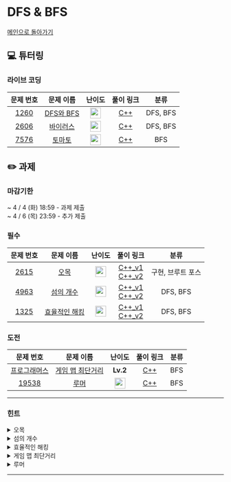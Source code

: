 # DFS & BFS

[메인으로 돌아가기](https://github.com/Altu-Bitu-Official/Altu-Bitu-4)

## 💻 튜터링

### 라이브 코딩

|문제 번호|문제 이름|난이도|풀이 링크|분류|
| :-----: | :-----: | :-----: | :-----: | :-----: |
|<a href="https://www.acmicpc.net/problem/1260" target="_blank">1260</a>|<a href="https://www.acmicpc.net/problem/1260" target="_blank">DFS와 BFS</a>|<img height="25px" width="25px" src="https://static.solved.ac/tier_small/9.svg"/>|[C++](https://github.com/Altu-Bitu-Official/Altu-Bitu-4/blob/main/07_DFS%20%26%20BFS/%EB%9D%BC%EC%9D%B4%EB%B8%8C%20%EC%BD%94%EB%94%A9/1260.cpp)|DFS, BFS|
|<a href="https://www.acmicpc.net/problem/2606" target="_blank">2606</a>|<a href="https://www.acmicpc.net/problem/2606" target="_blank">바이러스</a>|<img height="25px" width="25px" src="https://static.solved.ac/tier_small/8.svg"/>|[C++](https://github.com/Altu-Bitu-Official/Altu-Bitu-4/blob/main/07_DFS%20%26%20BFS/%EB%9D%BC%EC%9D%B4%EB%B8%8C%20%EC%BD%94%EB%94%A9/2606.cpp)|DFS, BFS|
|<a href="https://www.acmicpc.net/problem/7576" target="_blank">7576</a>|<a href="https://www.acmicpc.net/problem/7576" target="_blank">토마토</a>|<img height="25px" width="25px" src="https://static.solved.ac/tier_small/11.svg"/>|[C++](https://github.com/Altu-Bitu-Official/Altu-Bitu-4/blob/main/07_DFS%20%26%20BFS/%EB%9D%BC%EC%9D%B4%EB%B8%8C%20%EC%BD%94%EB%94%A9/7576.cpp)|BFS|

## ✏️ 과제

### 마감기한

~ 4 / 4 (화) 18:59 - 과제 제출 </br>
~ 4 / 6 (목) 23:59 - 추가 제출 </br>

### 필수

|                                문제 번호                                |                                    문제 이름                                     |                                       난이도                                       | 풀이 링크 |       분류        |
| :---------------------------------------------------------------------: | :------------------------------------------------------------------------------: | :--------------------------------------------------------------------------------: | :-------: | :---------------: |
| <a href="https://www.acmicpc.net/problem/2615" target="_blank">2615</a> |     <a href="https://www.acmicpc.net/problem/2615" target="_blank">오목</a>      | <img height="25px" width="25px" src="https://static.solved.ac/tier_small/10.svg"/> |  [C++_v1](https://github.com/Altu-Bitu-Official/Altu-Bitu-4/blob/main/07_DFS%20%26%20BFS/%ED%95%84%EC%88%98/2615_v1.cpp) </br>[C++_v2](https://github.com/Altu-Bitu-Official/Altu-Bitu-4/blob/main/07_DFS%20%26%20BFS/%ED%95%84%EC%88%98/2615_v2.cpp)  | 구현, 브루트 포스 |
| <a href="https://www.acmicpc.net/problem/4963" target="_blank">4963</a> |   <a href="https://www.acmicpc.net/problem/4963" target="_blank">섬의 개수</a>   | <img height="25px" width="25px" src="https://static.solved.ac/tier_small/9.svg"/>  |  [C++_v1](https://github.com/Altu-Bitu-Official/Altu-Bitu-4/blob/main/07_DFS%20%26%20BFS/%ED%95%84%EC%88%98/4963_v1.cpp) </br>[C++_v2](https://github.com/Altu-Bitu-Official/Altu-Bitu-4/blob/main/07_DFS%20%26%20BFS/%ED%95%84%EC%88%98/4963_v2.cpp)  |     DFS, BFS      |
| <a href="https://www.acmicpc.net/problem/1325" target="_blank">1325</a> | <a href="https://www.acmicpc.net/problem/1325" target="_blank">효율적인 해킹</a> | <img height="25px" width="25px" src="https://static.solved.ac/tier_small/10.svg"/> |  [C++_v1](https://github.com/Altu-Bitu-Official/Altu-Bitu-4/blob/main/07_DFS%20%26%20BFS/%ED%95%84%EC%88%98/1325_v1.cpp) </br>[C++_v2](https://github.com/Altu-Bitu-Official/Altu-Bitu-4/blob/main/07_DFS%20%26%20BFS/%ED%95%84%EC%88%98/1325_v2.cpp)  |     DFS, BFS      |

### 도전

|                                                 문제 번호                                                 |                                                   문제 이름                                                   |                                       난이도                                       | 풀이 링크 | 분류 |
| :-------------------------------------------------------------------------------------------------------: | :-----------------------------------------------------------------------------------------------------------: | :--------------------------------------------------------------------------------: | :-------: | :--: |
| <a href="https://school.programmers.co.kr/learn/courses/30/lessons/1844" target="_blank">프로그래머스</a> | <a href="https://school.programmers.co.kr/learn/courses/30/lessons/1844" target="_blank">게임 맵 최단거리</a> |                                      **Lv.2**                                      |  [C++](https://github.com/Altu-Bitu-Official/Altu-Bitu-4/blob/main/07_DFS%20%26%20BFS/%EB%8F%84%EC%A0%84/%EA%B2%8C%EC%9E%84_%EB%A7%B5_%EC%B5%9C%EB%8B%A8%EA%B1%B0%EB%A6%AC.cpp)  | BFS  |
|                 <a href="https://www.acmicpc.net/problem/19538" target="_blank">19538</a>                 |                   <a href="https://www.acmicpc.net/problem/19538" target="_blank">루머</a>                    | <img height="25px" width="25px" src="https://static.solved.ac/tier_small/12.svg"/> |  [C++](https://github.com/Altu-Bitu-Official/Altu-Bitu-4/blob/main/07_DFS%20%26%20BFS/%EB%8F%84%EC%A0%84/19538.cpp)  | BFS  |

---

### 힌트

<details>
<summary>오목</summary>
<div markdown="1">
&nbsp;&nbsp;&nbsp;&nbsp;여섯 알 이상이 연속이면 오목으로 인정하지 않고, 딱 다섯 알이 연속인 경우에는 가장 왼쪽 위에 있는 돌을 출력한다는 조건을 잘 기억해주세요! 이 조건을 잘 응용해보면 탐색 방향도 정해볼 수 있겠네요.
</div>
</details>

<details>
<summary>섬의 개수</summary>
<div markdown="1">
&nbsp;&nbsp;&nbsp;&nbsp;탐색을 한 번 하면 하나의 영역을 구할 수 있어요!
</div>
</details>

<details>
<summary>효율적인 해킹</summary>
<div markdown="1">
&nbsp;&nbsp;&nbsp;&nbsp;a가 b를 신뢰할 때, b를 해킹하면 a도 해킹할 수 있어요. 인접 리스트를 이용해서 단방향 그래프를 구현해볼까요?
</div>
</details>

<details>
<summary>게임 맵 최단거리</summary>
<div markdown="1">
&nbsp;&nbsp;&nbsp;&nbsp;최단거리를 구하는 문제네요. BFS를 사용해볼까요?
</div>
</details>

<details>
<summary>루머</summary>
<div markdown="1">
&nbsp;&nbsp;&nbsp;&nbsp;주변인의 절반 이상이 루머를 믿을 때 본인도 루머를 믿어요! 루머를 믿는 사람은 자신의 주변인에게 루머를 "동시에" 퍼뜨리고 있다는 것을 주의해주세요.
</div>
</details>

---
